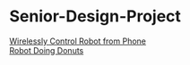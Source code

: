 # Senior-Design-Project

<a href="https://www.youtube.com/watch?v=RMe482g9gM4" target="_new">Wirelessly Control Robot from Phone</a>
<br>
<a href="https://www.youtube.com/watch?v=VAgJUVsnWZc" target="_new">Robot Doing Donuts</a>
